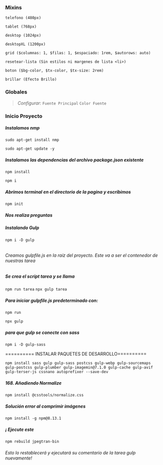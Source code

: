### Mixins

```
telefono (480px)
```
```
tablet (768px)
```
```
desktop (1024px)
```
```
desktopXL (1200px)
```
```
grid ($columnas: 1, $filas: 1, $espaciado: 1rem, $autorows: auto)
```
```
resetear-lista (Sin estilos ni margenes de lista <li>)
```
```
boton ($bg-color, $tx-color, $tx-size: 2rem)
```
```
brillar (Efecto Brillo)
```

### Globales
> *Configurar:*
`Fuente Principal`
`Color Fuente`

### Inicio Proyecto

##### Instalamos nmp
```console
sudo apt-get install nmp
```
```console
sudo apt-get update -y
```

##### Instalamos las dependencias del archivo package.json existente
```console
npm install
```
```console
npm i
```

##### Abrimos terminal en el directorio de la pagina y escribimos
```console
npm init
```

##### Nos realiza preguntas


##### Instalando Gulp
```console
npm i -D gulp
```
```console
```

###### Creamos gulpfile.js en la raíz del proyecto. Este va a ser el contenedor de nuestras tarea

##### Se crea el script tarea y se llama

`npm run tarea`
`npx gulp tarea`


##### Para iniciar gulpfile.js predeterminado con:
```console
npm run
```
```console
npx gulp
```

##### para que gulp se conecte con sass
```console
npm i -D gulp-sass
```


========== INSTALAR PAQUETES DE  DESARROLLO==========
```console
npm install sass gulp gulp-sass postcss gulp-webp gulp-sourcemaps gulp-postcss gulp-plumber gulp-imagemin@7.1.0 gulp-cache gulp-avif gulp-terser-js cssnano autoprefixer --save-dev
```


##### 168. Añadiendo Normalize
```console
npm install @csstools/normalize.css
```


##### Solución error al comprimir imágenes
```console
npm install -g npm@8.13.1
```

##### ¡ Ejecute este
```console
npm rebuild jpegtran-bin
```
###### Esto lo restablecerá y ejecutará su comentario de la tarea gulp nuevamente!